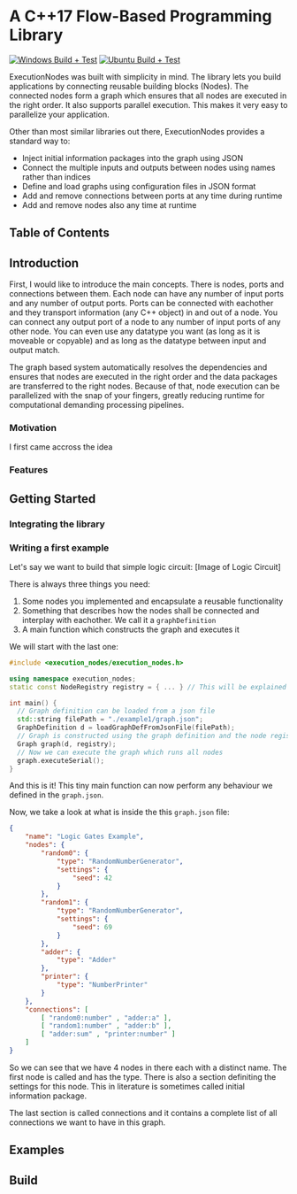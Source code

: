 # A C++17 Flow-Based Programming Library 

[![Windows Build + Test](https://github.com/beyse/ExecutionNodes/actions/workflows/windows.yml/badge.svg)](https://github.com/beyse/ExecutionNodes/actions/workflows/windows.yml)
[![Ubuntu Build + Test](https://github.com/beyse/ExecutionNodes/actions/workflows/ubuntu.yml/badge.svg)](https://github.com/beyse/ExecutionNodes/actions/workflows/ubuntu.yml)

ExecutionNodes was built with simplicity in mind. The library lets you build applications by connecting reusable building blocks (Nodes). The connected nodes form a graph which ensures that all nodes are executed in the right order. It also supports parallel execution. This makes it very easy to parallelize your application. 

Other than most similar libraries out there, ExecutionNodes provides a standard way to: 
* Inject initial information packages into the graph using JSON
* Connect the multiple inputs and outputs between nodes using names rather than indices
* Define and load graphs using configuration files in JSON format
* Add and remove connections between ports at any time during runtime
* Add and remove nodes also any time at runtime

## Table of Contents


## Introduction
First, I would like to introduce the main concepts.
There is nodes, ports and connections between them. Each node can have any number of input ports and any number of output ports. Ports can be connected with eachother and they transport information (any C++ object) in and out of a node. You can connect any output port of a node to any number of input ports of any other node. You can even use any datatype you want (as long as it is moveable or copyable) and as long as the datatype between input and output match.   

The graph based system automatically resolves the dependencies and ensures that nodes are executed in the right order and the data packages are transferred to the right nodes. Because of that, node execution can be parallelized with the snap of your fingers, greatly reducing runtime for computational demanding processing pipelines.



### Motivation
I first came accross the idea 

### Features

## Getting Started
### Integrating the library
### Writing a first example 
Let's say we want to build that simple logic circuit:
[Image of Logic Circuit]

There is always three things you need:
1. Some nodes you implemented and encapsulate a reusable functionality
2. Something that describes how the nodes shall be connected and interplay with eachother. We call it a `graphDefinition`
3. A main function which constructs the graph and executes it 

We will start with the last one:

```cpp
#include <execution_nodes/execution_nodes.h>

using namespace execution_nodes;
static const NodeRegistry registry = { ... } // This will be explained in a moment

int main() {
  // Graph definition can be loaded from a json file
  std::string filePath = "./example1/graph.json";
  GraphDefinition d = loadGraphDefFromJsonFile(filePath);
  // Graph is constructed using the graph definition and the node registry
  Graph graph(d, registry);
  // Now we can execute the graph which runs all nodes
  graph.executeSerial();
}
```
And this is it! This tiny main function can now perform any behaviour we defined
in the `graph.json`. 

Now, we take a look at what is inside the this `graph.json` file:
```json
{
    "name": "Logic Gates Example",
    "nodes": {
        "random0": {
            "type": "RandomNumberGenerator",
            "settings": {
                "seed": 42
            }
        },
        "random1": {
            "type": "RandomNumberGenerator",
            "settings": {
                "seed": 69
            }
        },
        "adder": {
            "type": "Adder"
        },
        "printer": {
            "type": "NumberPrinter"
        }
    },
    "connections": [
        [ "random0:number" , "adder:a" ],
        [ "random1:number" , "adder:b" ],
        [ "adder:sum" , "printer:number" ]
    ]
}
```
So we can see that we have 4 nodes in there each with a distinct name. The first node is called and has the type. There is also a section definiting the settings for this node. This in literature is sometimes called initial information package. 

The last section is called connections and it contains a complete list of all connections we want to have in this graph.

## Examples


## Build